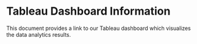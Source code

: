 # Tableau Dashboard Information

This document provides a link to our Tableau dashboard which visualizes the data analytics results.

